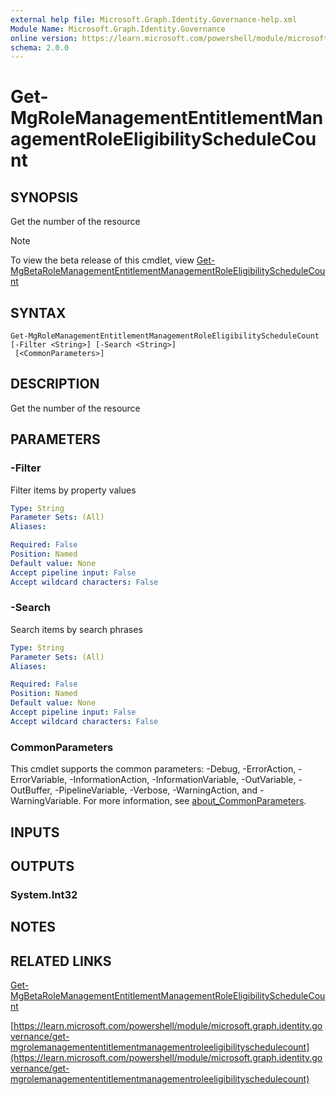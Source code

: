 ```yaml
---
external help file: Microsoft.Graph.Identity.Governance-help.xml
Module Name: Microsoft.Graph.Identity.Governance
online version: https://learn.microsoft.com/powershell/module/microsoft.graph.identity.governance/get-mgrolemanagemententitlementmanagementroleeligibilityschedulecount
schema: 2.0.0
---
```


# Get-MgRoleManagementEntitlementManagementRoleEligibilityScheduleCount

## SYNOPSIS
Get the number of the resource

> [!NOTE]
> To view the beta release of this cmdlet, view [Get-MgBetaRoleManagementEntitlementManagementRoleEligibilityScheduleCount](/powershell/module/Microsoft.Graph.Beta.Identity.Governance/Get-MgBetaRoleManagementEntitlementManagementRoleEligibilityScheduleCount?view=graph-powershell-beta)

## SYNTAX

```
Get-MgRoleManagementEntitlementManagementRoleEligibilityScheduleCount [-Filter <String>] [-Search <String>]
 [<CommonParameters>]
```

## DESCRIPTION
Get the number of the resource

## PARAMETERS

### -Filter
Filter items by property values

```yaml
Type: String
Parameter Sets: (All)
Aliases:

Required: False
Position: Named
Default value: None
Accept pipeline input: False
Accept wildcard characters: False
```

### -Search
Search items by search phrases

```yaml
Type: String
Parameter Sets: (All)
Aliases:

Required: False
Position: Named
Default value: None
Accept pipeline input: False
Accept wildcard characters: False
```

### CommonParameters
This cmdlet supports the common parameters: -Debug, -ErrorAction, -ErrorVariable, -InformationAction, -InformationVariable, -OutVariable, -OutBuffer, -PipelineVariable, -Verbose, -WarningAction, and -WarningVariable. For more information, see [about_CommonParameters](http://go.microsoft.com/fwlink/?LinkID=113216).

## INPUTS

## OUTPUTS

### System.Int32
## NOTES

## RELATED LINKS
[Get-MgBetaRoleManagementEntitlementManagementRoleEligibilityScheduleCount](/powershell/module/Microsoft.Graph.Beta.Identity.Governance/Get-MgBetaRoleManagementEntitlementManagementRoleEligibilityScheduleCount?view=graph-powershell-beta)

[https://learn.microsoft.com/powershell/module/microsoft.graph.identity.governance/get-mgrolemanagemententitlementmanagementroleeligibilityschedulecount](https://learn.microsoft.com/powershell/module/microsoft.graph.identity.governance/get-mgrolemanagemententitlementmanagementroleeligibilityschedulecount)



